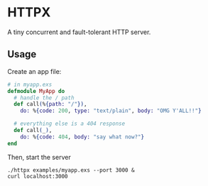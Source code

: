 # HTTPX

A tiny concurrent and fault-tolerant HTTP server.

## Usage

Create an app file:

```elixir
# in myapp.exs
defmodule MyApp do
  # handle the / path
  def call(%{path: "/"}),
    do: %{code: 200, type: "text/plain", body: "OMG Y'ALL!!"}

  # everything else is a 404 response
  def call(_),
    do: %{code: 404, body: "say what now?"}
end
```

Then, start the server

```shell
./httpx examples/myapp.exs --port 3000 &
curl localhost:3000
```

